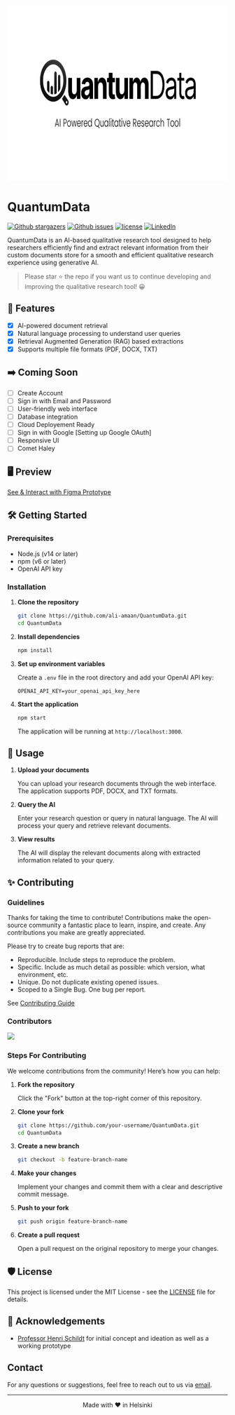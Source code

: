 <div align="center">
    <img height="400px" alt="QuantumData Banner" src="assets/QuantumData_Banner.png">
</div>

# QuantumData

<p>
    <a href="https://github.com/ali-amaan/QuantumData/stargazers"><img src="https://img.shields.io/github/stars/ali-amaan/QuantumData" alt="Github stargazers"></a>
    <a href="https://github.com/ali-amaan/QuantumData/issues"><img src="https://img.shields.io/github/issues/ali-amaan/QuantumData" alt="Github issues"></a>
    <a href="https://github.com/ali-amaan/QuantumData/blob/main/LICENSE"><img src="https://img.shields.io/github/license/ali-amaan/QuantumData" alt="license"></a>
    <a href="https://www.linkedin.com/in/henri-schildt-57280"><img src="https://img.shields.io/badge/LinkedIn-blue" alt="LinkedIn"></a>
</p>

QuantumData is an AI-based qualitative research tool designed to help researchers efficiently find and extract relevant information from their custom documents store for a smooth and efficient qualitative research experience using generative AI.

>Please star ⭐ the repo if you want us to continue developing and improving the qualitative research tool! 😀

## 🥇 Features

- [x] AI-powered document retrieval
- [x] Natural language processing to understand user queries
- [x] Retrieval Augmented Generation (RAG) based extractions
- [x] Supports multiple file formats (PDF, DOCX, TXT)

## ➡️ Coming Soon
- [ ] Create Account
- [ ] Sign in with Email and Password
- [ ] User-friendly web interface
- [ ] Database integration
- [ ] Cloud Deployement Ready
- [ ] Sign in with Google [Setting up Google OAuth]
- [ ] Responsive UI
- [ ] Comet Haley

## 🖥️ Preview

[See & Interact with Figma Prototype](https://www.figma.com/proto/PvdjyWAPBUjxHYr5FXgK4Q/GPTCoding---QuantumData?page-id=0%3A1&node-id=1-50&viewport=1451%2C479%2C0.61&t=qwy4eiXgETIhcv0a-1&scaling=scale-down&starting-point-node-id=1%3A50) 

## 🛠️ Getting Started

### Prerequisites

- Node.js (v14 or later)
- npm (v6 or later)
- OpenAI API key

### Installation

1. **Clone the repository**

    ```bash
    git clone https://github.com/ali-amaan/QuantumData.git
    cd QuantumData
    ```

2. **Install dependencies**

    ```bash
    npm install
    ```

3. **Set up environment variables**

    Create a `.env` file in the root directory and add your OpenAI API key:

    ```plaintext
    OPENAI_API_KEY=your_openai_api_key_here
    ```

4. **Start the application**

    ```bash
    npm start
    ```

    The application will be running at `http://localhost:3000`.

## 🚀 Usage

1. **Upload your documents**

    You can upload your research documents through the web interface. The application supports PDF, DOCX, and TXT formats.

2. **Query the AI**

    Enter your research question or query in natural language. The AI will process your query and retrieve relevant documents.

3. **View results**

    The AI will display the relevant documents along with extracted information related to your query.

## ✨ Contributing

### Guidelines

Thanks for taking the time to contribute! Contributions make the open-source community a fantastic place to learn, inspire, and create. Any contributions you make are greatly appreciated.

Please try to create bug reports that are:

- Reproducible. Include steps to reproduce the problem.
- Specific. Include as much detail as possible: which version, what environment, etc.
- Unique. Do not duplicate existing opened issues.
- Scoped to a Single Bug. One bug per report.

See [Contributing Guide](CONTRIBUTING.md)

### Contributors

<a href="https://github.com/ali-amaan/QuantumData/graphs/contributors">
  <img src="https://contrib.rocks/image?repo=ali-amaan/QuantumData" />
</a>

### Steps For Contributing

We welcome contributions from the community! Here’s how you can help:

1. **Fork the repository**

    Click the "Fork" button at the top-right corner of this repository.

2. **Clone your fork**

    ```bash
    git clone https://github.com/your-username/QuantumData.git
    cd QuantumData
    ```

3. **Create a new branch**

    ```bash
    git checkout -b feature-branch-name
    ```

4. **Make your changes**

    Implement your changes and commit them with a clear and descriptive commit message.

5. **Push to your fork**

    ```bash
    git push origin feature-branch-name
    ```

6. **Create a pull request**

    Open a pull request on the original repository to merge your changes.

## 🛡️ License

This project is licensed under the MIT License - see the [LICENSE](LICENSE) file for details.

## 🙏 Acknowledgements

- [Professor Henri Schildt](https://www.aalto.fi/en/people/henri-schildt) for initial concept and ideation as well as a working prototype

## Contact

For any questions or suggestions, feel free to reach out to us via [email](mailto:henri.schildt@aalto.fi).

---

<p align="center">
  Made with ❤️ in Helsinki
</p>
